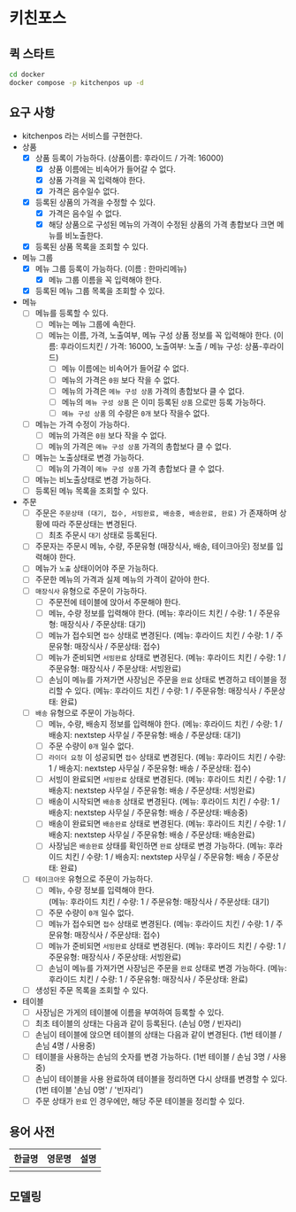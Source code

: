# 키친포스

## 퀵 스타트

```sh
cd docker
docker compose -p kitchenpos up -d
```

## 요구 사항
- kitchenpos 라는 서비스를 구현한다.
- 상품
    - [x] 상품 등록이 가능하다. 
      (상품이름: 후라이드 / 가격: 16000)
      - [x] 상품 이름에는 비속어가 들어갈 수 없다.
      - [x] 상품 가격을 꼭 입력해야 한다.
      - [x] 가격은 음수일수 없다.
    - [x] 등록된 상품의 가격을 수정할 수 있다.
      - [x] 가격은 음수일 수 없다.
      - [x] 해당 상품으로 구성된 메뉴의 가격이 수정된 상품의 가격 총합보다 크면 메뉴를 비노출한다.
    - [x] 등록된 상품 목록을 조회할 수 있다. 
- 메뉴 그룹
    - [x] 메뉴 그룹 등록이 가능하다. 
      (이름 : 한마리메뉴)
      - [x] 메뉴 그룹 이름을 꼭 입력해야 한다.
    - [x] 등록된 메뉴 그룹 목록을 조회할 수 있다.
- 메뉴
    - [ ] 메뉴를 등록할 수 있다.
      - [ ] 메뉴는 메뉴 그룹에 속한다.
      - [ ] 메뉴는 이름, 가격, 노출여부, 메뉴 구성 상품 정보를 꼭 입력해야 한다. 
        (이름: 후라이드치킨 / 가격: 16000, 노출여부: 노출 / 메뉴 구성: 상품-후라이드)
        - [ ] 메뉴 이름에는 비속어가 들어갈 수 없다.
        - [ ] 메뉴의 가격은 `0원` 보다 작을 수 없다.
        - [ ] 메뉴의 가격은 `메뉴 구성 상품` 가격의 총합보다 클 수 없다.
        - [ ] 메뉴의 `메뉴 구성 상품` 은 이미 등록된 `상품` 으로만 등록 가능하다.
        - [ ] `메뉴 구성 상품` 의 수량은 `0개` 보다 작을수 없다.
    - [ ] 메뉴는 가격 수정이 가능하다.
      - [ ] 메뉴의 가격은 `0원` 보다 작을 수 없다.
      - [ ] 메뉴의 가격은 `메뉴 구성 상품` 가격의 총합보다 클 수 없다.
    - [ ] 메뉴는 노출상태로 변경 가능하다.
      - [ ] 메뉴의 가격이 `메뉴 구성 상품` 가격 총합보다 클 수 없다.
    - [ ] 메뉴는 비노출상태로 변경 가능하다.
    - [ ] 등록된 메뉴 목록을 조회할 수 있다.
- 주문
    - [ ] 주문은 `주문상태 (대기, 접수, 서빙완료, 배송중, 배송완료, 완료)` 가 존재하며 상황에 따라 주문상태는 변경된다.
      - [ ] 최초 주문시 `대기` 상태로 등록된다.
    - [ ] 주문자는 주문시 메뉴, 수량, 주문유형 
      (매장식사, 배송, 테이크아웃) 정보를 입력해야 한다.
    - [ ] 메뉴가 `노출` 상태이어야 주문 가능하다.
    - [ ] 주문한 메뉴의 가격과 실제 메뉴의 가격이 같아야 한다.
    - [ ] `매장식사` 유형으로 주문이 가능하다.
      - [ ] 주문전에 테이블에 앉아서 주문해야 한다.
      - [ ] 메뉴, 수량 정보를 입력해야 한다.
        (메뉴: 후라이드 치킨 / 수량: 1 / 주문유형: 매장식사 / 주문상태: 대기)
      - [ ] 메뉴가 접수되면 `접수` 상태로 변경된다.
        (메뉴: 후라이드 치킨 / 수량: 1 / 주문유형: 매장식사 / 주문상태: 접수)
      - [ ] 메뉴가 준비되면 `서빙완료` 상태로 변경된다.
        (메뉴: 후라이드 치킨 / 수량: 1 / 주문유형: 매장식사 / 주문상태: 서빙완료)
      - [ ] 손님이 메뉴를 가져가면 사장님은 주문을 `완료` 상태로 변경하고 테이블을 정리할 수 있다.
        (메뉴: 후라이드 치킨 / 수량: 1 / 주문유형: 매장식사 / 주문상태: 완료)
    - [ ] `배송` 유형으로 주문이 가능하다.
      - [ ] 메뉴, 수량, 배송지 정보를 입력해야 한다. 
        (메뉴: 후라이드 치킨 / 수량: 1 / 배송지: nextstep 사무실 / 주문유형: 배송 / 주문상태: 대기)
      - [ ] 주문 수량이 `0개` 일수 없다.
      - [ ] `라이더 요청` 이 성공되면 `접수` 상태로 변경된다.
        (메뉴: 후라이드 치킨 / 수량: 1 / 배송지: nextstep 사무실 / 주문유형: 배송 / 주문상태: 접수)
      - [ ] 서빙이 완료되면 `서빙완료` 상태로 변경된다.
        (메뉴: 후라이드 치킨 / 수량: 1 / 배송지: nextstep 사무실 / 주문유형: 배송 / 주문상태: 서빙완료)
      - [ ] 배송이 시작되면 `배송중` 상태로 변경된다.
        (메뉴: 후라이드 치킨 / 수량: 1 / 배송지: nextstep 사무실 / 주문유형: 배송 / 주문상태: 배송중)
      - [ ] 배송이 완료되면 `배송완료` 상태로 변경된다.
        (메뉴: 후라이드 치킨 / 수량: 1 / 배송지: nextstep 사무실 / 주문유형: 배송 / 주문상태: 배송완료)
      - [ ] 사장님은 `배송완료` 상태를 확인하면 `완료` 상태로 변경 가능하다.
        (메뉴: 후라이드 치킨 / 수량: 1 / 배송지: nextstep 사무실 / 주문유형: 배송 / 주문상태: 완료)
    - [ ] `테이크아웃` 유형으로 주문이 가능하다.
      - [ ] 메뉴, 수량 정보를 입력해야 한다.  
        (메뉴: 후라이드 치킨 / 수량: 1 / 주문유형: 매장식사 / 주문상태: 대기)
      - [ ] 주문 수량이 `0개` 일수 없다.
      - [ ] 메뉴가 접수되면 `접수` 상태로 변경된다. 
        (메뉴: 후라이드 치킨 / 수량: 1 / 주문유형: 매장식사 / 주문상태: 접수)
      - [ ] 메뉴가 준비되면 `서빙완료` 상태로 변경된다. 
        (메뉴: 후라이드 치킨 / 수량: 1 / 주문유형: 매장식사 / 주문상태: 서빙완료)
      - [ ] 손님이 메뉴를 가져가면 사장님은 주문을 `완료` 상태로 변경 가능하다. 
        (메뉴: 후라이드 치킨 / 수량: 1 / 주문유형: 매장식사 / 주문상태: 완료)
    - [ ] 생성된 주문 목록을 조회할 수 있다.
- 테이블
    - [ ] 사장님은 가게의 테이블에 이름을 부여하여 등록할 수 있다.
    - [ ] 최초 테이블의 상태는 다음과 같이 등록된다.
      (손님 0명 / 빈자리)
    - [ ] 손님이 테이블에 앉으면 테이블의 상태는 다음과 같이 변경된다.
      (1번 테이블 / 손님 4명 / 사용중)
    - [ ] 테이블을 사용하는 손님의 숫자를 변경 가능하다.
      (1번 테이블 / 손님 3명 / 사용중)
    - [ ] 손님이 테이블을 사용 완료하여 테이블을 정리하면 다시 상태를 변경할 수 있다.
      (1번 테이블 '손님 0명' / '빈자리')
    - [ ] 주문 상태가 `완료` 인 경우에만, 해당 주문 테이블을 정리할 수 있다.

## 용어 사전

| 한글명 | 영문명 | 설명 |
| --- | --- | --- |
|  |  |  |

## 모델링
